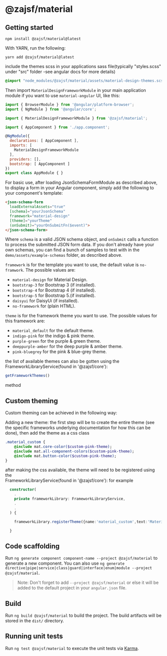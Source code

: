 # @zajsf/material

## Getting started

```shell
npm install @zajsf/material@latest
```

With YARN, run the following:

```shell
yarn add @zajsf/material@latest
```

include the themes scss in your applications sass file(typically "styles.scss" under "src" folder -see angular docs for more details) 
```scss
@import "node_modules/@zajsf/material/assets/material-design-themes.scss";
```

Then import `MaterialDesignFrameworkModule` in your main application module if you want to use `material-angular` UI, like this:

```javascript
import { BrowserModule } from '@angular/platform-browser';
import { NgModule } from '@angular/core';

import { MaterialDesignFrameworkModule } from '@zajsf/material';

import { AppComponent } from './app.component';

@NgModule({
  declarations: [ AppComponent ],
  imports: [
    MaterialDesignFrameworkModule
  ],
  providers: [],
  bootstrap: [ AppComponent ]
})
export class AppModule { }
```

For basic use, after loading JsonSchemaFormModule as described above, to display a form in your Angular component, simply add the following to your component's template:

```html
<json-schema-form
  loadExternalAssets="true"
  [schema]="yourJsonSchema"
  framework="material-design"
  [theme]="yourTheme"
  (onSubmit)="yourOnSubmitFn($event)">
</json-schema-form>
```

Where `schema` is a valid JSON schema object, and `onSubmit` calls a function to process the submitted JSON form data. If you don't already have your own schemas, you can find a bunch of samples to test with in the `demo/assets/example-schemas` folder, as described above.

`framework` is for the template you want to use, the default value is `no-framwork`. The possible values are:


* `material-design` for  Material Design.
* `bootstrap-3` for Bootstrap 3 (if installed).
* `bootstrap-4` for Bootstrap 4 (if installed).
* `bootstrap-5` for Bootstrap 5.(if installed).
* `daisyui` for DaisyUi (if installed).
* `no-framework` for (plain HTML).

`theme` is for the framework theme you want to use. 
The possible values for this framework are:

* `material_default` for the default theme.
* `indigo-pink` for the indigo & pink theme.
* `purple-green` for the purple & green theme.
* `deeppurple-amber` for the deep purple & amber theme.
* `pink-bluegrey` for the pink & blue-grey theme.

the list of available themes can also be gotten using the 
FrameworkLibraryService(found in '@zajsf/core'): 
 ```typescript
 getFrameworkThemes()
 ``` 
 method

## Custom theming

Custom theming can be achieved in the following way:

Adding a new theme:
the first step will be to create the entire theme (see the specific frameworks underlying documentation for how this can be done), then add the theme as
a css class

```sass
.material_custom {
    @include mat.core-color($custom-pink-theme);
    @include mat.all-component-colors($custom-pink-theme);
    @include mat.button-color($custom-pink-theme);
}

```
after making the css available, the theme will need to be registered using the  
FrameworkLibraryService(found in '@zajsf/core'):
for example 

```typescript
  constructor(
    .
    private frameworkLibrary: FrameworkLibraryService,
    .
    .
  ) { 

    frameworkLibrary.registerTheme({name:'material_custom',text:'Material custom theme'})

  }

```

## Code scaffolding

Run `ng generate component component-name --project @zajsf/material` to generate a new component. You can also use `ng generate directive|pipe|service|class|guard|interface|enum|module --project @zajsf/material`.
> Note: Don't forget to add `--project @zajsf/material` or else it will be added to the default project in your `angular.json` file.

## Build

Run `ng build @zajsf/material` to build the project. The build artifacts will be stored in the `dist/` directory.

## Running unit tests

Run `ng test @zajsf/material` to execute the unit tests via [Karma](https://karma-runner.github.io).
